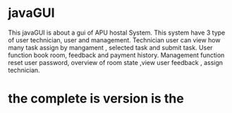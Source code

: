 # javaGUI

This javaGUI is about a gui of APU hostal System. This system have 3 type of user technician, user and management. Technician user can view how many task assign by mangament , selected task and submit task. User function  book room, feedback and payment history. Management function reset user password, overview of room state ,view user feedback , assign technician.

# the complete is version is the 
